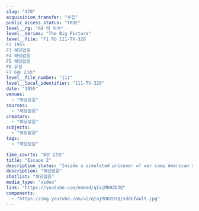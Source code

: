 ```yaml
---
slug: "470"
acquisition_transfer: "수집"
public_access_status: "TRUE"
level__rg: "R4 빅 픽쳐"
level__series: "The Big Picture"
level__file: "F1 RG 111-TV-320
F2 1955
F3 해당없음
F4 해당없음
F5 해당없음
F6 유성
F7 6분 23초"
level__file_number: "111"
level__local_identifier: "111-TV-320"
date: "1955"
venues: 
  - "해당없음"
sources: 
  - "해당없음"
creators: 
  - "해당없음"
subjects: 
  - "해당없음"
tags: 
  - "해당없음"

time_courts: "6분 23초"
title: "Escape 2"
description_status: "Inside a simulated prisoner of war camp American soldiers make plans for and finally achieve an escape."
description: "해당없음"
shotlist: "해당없음"
media_type: "video"
link: "https://youtube.com/embed/qIajMDHZD3Q"
components: 
  - "https://img.youtube.com/vi/qIajMDHZD3Q/sddefault.jpg"
---
```

